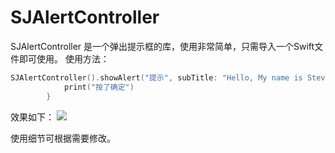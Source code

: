 # SJAlertController

SJAlertController 是一个弹出提示框的库，使用非常简单，只需导入一个Swift文件即可使用。
使用方法：
```swift
SJAlertController().showAlert("提示", subTitle: "Hello, My name is SteveJones", buttonTitle: "取消", otherButtonTitle:"确定") { (btn) in
            print("按了确定")
        }
```

效果如下：
![](http://oqepgj2jp.bkt.clouddn.com/alert.gif)

使用细节可根据需要修改。

